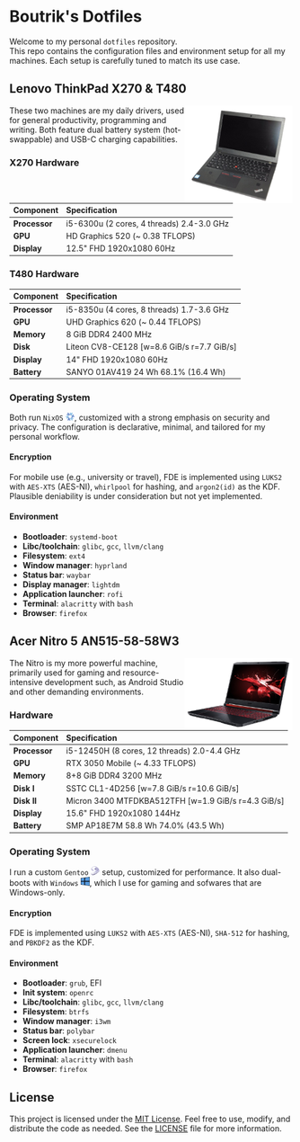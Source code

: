 # Boutrik's Dotfiles

Welcome to my personal `dotfiles` repository.  
This repo contains the configuration files and environment setup for all my machines. Each setup is carefully tuned to match its use case.

## Lenovo ThinkPad X270 & T480

<img align="right" width="192px" src="./.media/leno-tp-x270.png">

These two machines are my daily drivers, used for general productivity, programming and writing. Both feature dual battery system (hot-swappable) and USB-C charging capabilities.

### X270 Hardware

| Component      | Specification |
|:---------------|:--------------|
| **Processor**  | i5-6300u (2 cores, 4 threads) 2.4-3.0 GHz |
| **GPU**        | HD Graphics 520 (~ 0.38 TFLOPS) |
| **Display**    | 12.5" FHD 1920x1080 60Hz |

### T480 Hardware

| Component      | Specification |
|:---------------|:--------------|
| **Processor**  | i5-8350u (4 cores, 8 threads) 1.7-3.6 GHz |
| **GPU**        | UHD Graphics 620 (~ 0.44 TFLOPS) |
| **Memory**     | 8 GiB DDR4 2400 MHz |
| **Disk**       | Liteon CV8-CE128 [w=8.6 GiB/s r=7.7 GiB/s]
| **Display**    | 14" FHD 1920x1080 60Hz |
| **Battery**    | SANYO 01AV419 24 Wh 68.1% (16.4 Wh) |

### Operating System

Both run `NixOS` <img width="16px" src="./.media/nix.png">, customized with a strong emphasis on security and privacy. The configuration is declarative, minimal, and tailored for my personal workflow.

#### Encryption

For mobile use (e.g., university or travel), FDE is implemented using `LUKS2` with `AES-XTS` (AES-NI), `whirlpool` for hashing, and `argon2(id)` as the KDF. Plausible deniability is under consideration but not yet implemented.

#### Environment

- **Bootloader**: `systemd-boot`
- **Libc/toolchain**: `glibc`, `gcc`, `llvm/clang`
- **Filesystem**: `ext4`
- **Window manager**: `hyprland`
- **Status bar**: `waybar`
- **Display manager**: `lightdm`
- **Application launcher**: `rofi`
- **Terminal**: `alacritty` with `bash`
- **Browser**: `firefox`

## Acer Nitro 5 AN515-58-58W3

<img align="right" width="192px" src="./.media/acer-nitro-5.png">

The Nitro is my more powerful machine, primarily used for gaming and resource-intensive development such, as Android Studio and other demanding environments.

### Hardware

| Component      | Specification |
|:---------------|:--------------|
| **Processor**  | i5-12450H (8 cores, 12 threads) 2.0-4.4 GHz |
| **GPU**        | RTX 3050 Mobile (~ 4.33 TFLOPS) |
| **Memory**     | 8+8 GiB DDR4 3200 MHz |
| **Disk I**     | SSTC CL1-4D256 [w=7.8 GiB/s r=10.6 GiB/s] |
| **Disk II**    | Micron 3400 MTFDKBA512TFH [w=1.9 GiB/s r=4.3 GiB/s] |
| **Display**    | 15.6" FHD 1920x1080 144Hz |
| **Battery**    | SMP AP18E7M 58.8 Wh 74.0% (43.5 Wh) |

### Operating System

I run a custom `Gentoo` <img width="16px" src="./.media/gentoo.svg"> setup, customized for performance. It also dual-boots with `Windows` <img width="16px" src="./.media/windows.png">, which I use for gaming and sofwares that are Windows-only.

#### Encryption

FDE is implemented using `LUKS2` with `AES-XTS` (AES-NI), `SHA-512` for hashing, and `PBKDF2` as the KDF.

#### Environment

- **Bootloader**: `grub`, EFI
- **Init system**: `openrc`
- **Libc/toolchain**: `glibc`, `gcc`, `llvm/clang`
- **Filesystem**: `btrfs`
- **Window manager**: `i3wm`
- **Status bar**: `polybar`
- **Screen lock**: `xsecurelock`
- **Application launcher**: `dmenu`
- **Terminal**: `alacritty` with `bash`
- **Browser**: `firefox`

<!---
## (Planned) Raspberry Pi 5

<img align="right" width="192px" src="./.media/rpi-5.png">

The Rpi is a future addition to my setup, intended to be used as an home server.

I'm still undecided on which operating system to run. Options under consideration include: `OpenBSD`, `Ubuntu Server` and `NixOS`. Once the setup is finalized, it's dotfiles and configuration will be added to this repository under a dedicated `rpi-5` directory.

### Hardware

| Component      | Specification |
|:---------------|:--------------|
| **Processor**  | BCM2712 (4 cores) 2.4 GHz |
| **GPU**        | VideoCore VII (~ 0.05 TFLOPS) |
| **RAM**        | 8 GB LPDDR4X (2133MHz) |
--->

## License

This project is licensed under the [MIT License](https://opensource.org/licenses/MIT). Feel free to use, modify, and distribute the code as needed. See the [LICENSE](LICENSE) file for more information.
